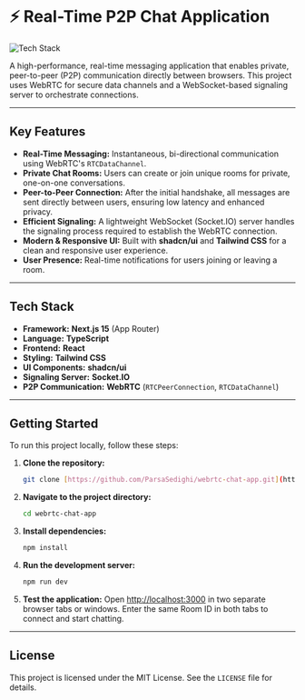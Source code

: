 # ⚡️ Real-Time P2P Chat Application

![Tech Stack](https://img.shields.io/badge/tech-Next.js%20%7C%20WebRTC%20%7C%20Socket.IO-blue)

A high-performance, real-time messaging application that enables private, peer-to-peer (P2P) communication directly between browsers. This project uses WebRTC for secure data channels and a WebSocket-based signaling server to orchestrate connections.

---

## Key Features

- **Real-Time Messaging:** Instantaneous, bi-directional communication using WebRTC's `RTCDataChannel`.
- **Private Chat Rooms:** Users can create or join unique rooms for private, one-on-one conversations.
- **Peer-to-Peer Connection:** After the initial handshake, all messages are sent directly between users, ensuring low latency and enhanced privacy.
- **Efficient Signaling:** A lightweight WebSocket (Socket.IO) server handles the signaling process required to establish the WebRTC connection.
- **Modern & Responsive UI:** Built with **shadcn/ui** and **Tailwind CSS** for a clean and responsive user experience.
- **User Presence:** Real-time notifications for users joining or leaving a room.

---

## Tech Stack

- **Framework:** **Next.js 15** (App Router)
- **Language:** **TypeScript**
- **Frontend:** **React**
- **Styling:** **Tailwind CSS**
- **UI Components:** **shadcn/ui**
- **Signaling Server:** **Socket.IO**
- **P2P Communication:** **WebRTC** (`RTCPeerConnection`, `RTCDataChannel`)

---

## Getting Started

To run this project locally, follow these steps:

1.  **Clone the repository:**

    ```bash
    git clone [https://github.com/ParsaSedighi/webrtc-chat-app.git](https://github.com/your-username/your-repo-name.git)
    ```

2.  **Navigate to the project directory:**

    ```bash
    cd webrtc-chat-app
    ```

3.  **Install dependencies:**

    ```bash
    npm install
    ```

4.  **Run the development server:**

    ```bash
    npm run dev
    ```

5.  **Test the application:**
    Open [http://localhost:3000](http://localhost:3000) in two separate browser tabs or windows. Enter the same Room ID in both tabs to connect and start chatting.

---

## License

This project is licensed under the MIT License. See the `LICENSE` file for details.
